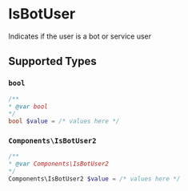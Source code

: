 # IsBotUser

Indicates if the user is a bot or service user


## Supported Types

### `bool`

```php
/**
* @var bool
*/
bool $value = /* values here */
```

### `Components\IsBotUser2`

```php
/**
* @var Components\IsBotUser2
*/
Components\IsBotUser2 $value = /* values here */
```

